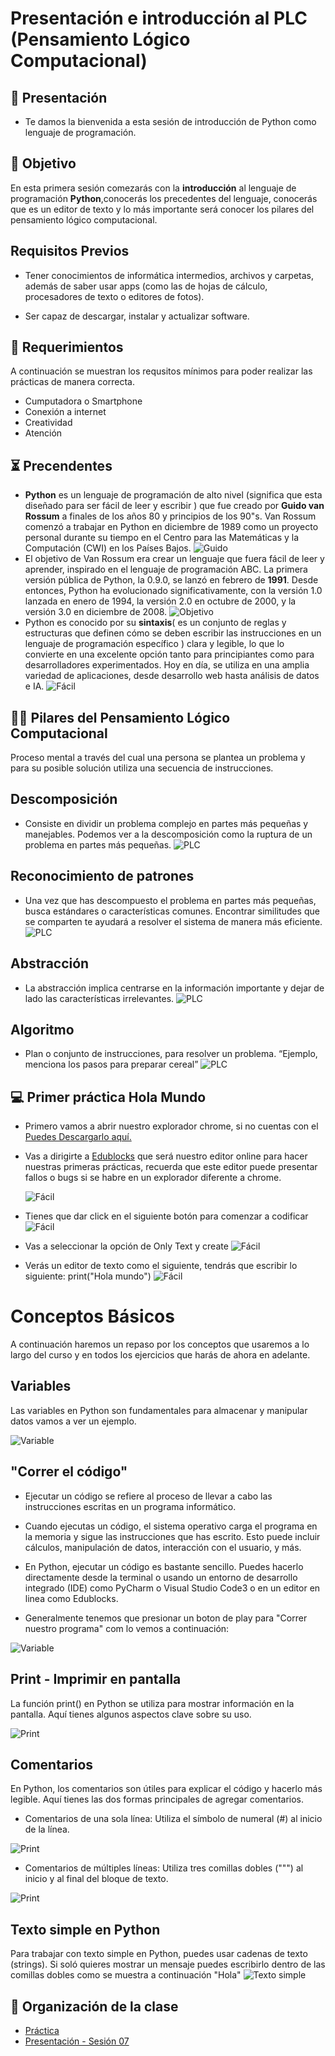 # Presentación e introducción al PLC (Pensamiento Lógico Computacional)

## 👋 Presentación
- Te damos la bienvenida a esta sesión de introducción de Python como lenguaje de programación.

## 🎯 Objetivo

En esta primera sesión comezarás con la **introducción** al lenguaje de programación **Python**,conocerás los precedentes del lenguaje, conocerás que es un editor de texto y lo más importante será conocer los pilares del pensamiento lógico computacional.

## Requisitos Previos

* Tener conocimientos de informática intermedios, archivos y carpetas, además de saber usar apps (como las de hojas de cálculo, procesadores de texto o editores de fotos).

* Ser capaz de descargar, instalar y actualizar software.


## 📮 Requerimientos
A continuación se muestran los requsitos mínimos para poder realizar las prácticas de manera correcta.<br>
<ul>
    <li> Cumputadora o Smartphone </li>
    <li> Conexión a internet</li>
    <li> Creatividad </li>
    <li> Atención </li>
</ul>

## ⏳ Precendentes

* **Python** es un lenguaje de programación de alto nivel (significa que esta diseñado para ser fácil de leer y escribir ) que fue creado por **Guido van Rossum** a finales de los años 80 y principios de los 90"s. Van Rossum comenzó a trabajar en Python en diciembre de 1989 como un proyecto personal durante su tiempo en el Centro para las Matemáticas y la Computación (CWI) en los Países Bajos.
![Guido](img/guido.png)
* El objetivo de Van Rossum era crear un lenguaje que fuera fácil de leer y aprender, inspirado en el lenguaje de programación ABC. La primera versión pública de Python, la 0.9.0, se lanzó en febrero de **1991**. Desde entonces, Python ha evolucionado significativamente, con la versión 1.0 lanzada en enero de 1994, la versión 2.0 en octubre de 2000, y la versión 3.0 en diciembre de 2008.
![Objetivo](img/01.png)
* Python es conocido por su **sintaxis**( es un conjunto de reglas y estructuras que definen cómo se deben escribir las instrucciones en un lenguaje de programación específico ) clara y legible, lo que lo convierte en una excelente opción tanto para principiantes como para desarrolladores experimentados. Hoy en día, se utiliza en una amplia variedad de aplicaciones, desde desarrollo web hasta análisis de datos e IA.
![Fácil](img/02.png)


## 👩‍💻 Pilares del Pensamiento Lógico Computacional


Proceso mental a través del cual una persona se plantea un problema 
y para su posible solución utiliza una secuencia de instrucciones.
## Descomposición
* Consiste en dividir un problema complejo en partes más pequeñas y manejables. 
Podemos ver a la descomposición como la ruptura de un problema en partes más pequeñas.
![PLC](img/descomposicion.png)
## Reconocimiento de patrones
* Una vez que has descompuesto el problema en partes más pequeñas, busca estándares o características comunes. Encontrar similitudes que se comparten te ayudará a resolver el sistema de manera más eficiente.
![PLC](img/reconocimiento-de-patrones.png)
## Abstracción
* La abstracción implica centrarse en la información importante y dejar de lado las características irrelevantes. 
![PLC](img/abstraccion.png)
## Algoritmo
* Plan o conjunto de instrucciones, para resolver un problema.
“Ejemplo, menciona los pasos para preparar cereal”
![PLC](img/algoritmo.png)
## 💻 Primer práctica Hola Mundo

* Primero vamos a abrir nuestro explorador chrome, si no cuentas con el <a href="https://www.google.com.mx/intl/es-419/chrome/?gad_source=1&gclid=Cj0KCQjwzby1BhCQARIsAJ_0t5N9F0tV5OBlWxzP785Q2fblTO_UyMzBYiJM26qwGTDhwThDHi1Y6bUaAl8yEALw_wcB">Puedes Descargarlo aquí.</a></p>

* Vas a dirigirte a <a href="https://www.google.com.mx/intl/es-419/chrome/?gad_source=1&gclid=Cj0KCQjwzby1BhCQARIsAJ_0t5N9F0tV5OBlWxzP785Q2fblTO_UyMzBYiJM26qwGTDhwThDHi1Y6bUaAl8yEALw_wcB">Edublocks</a> que será nuestro editor online para hacer nuestras primeras prácticas, recuerda que este editor puede presentar fallos o bugs si se habre en un explorador diferente a chrome.</p> 
![Fácil](img/Edublocks.png)

* Tienes que dar click en el siguiente botón para comenzar a codificar
![Fácil](img/selectpython.png)

* Vas a seleccionar la opción de Only Text y create
![Fácil](img/onlytext.png) 

* Verás un editor de texto como el siguiente, tendrás que escribir lo siguiente: print("Hola mundo")
![Fácil](img/editor.png) 

# Conceptos Básicos

A continuación haremos un repaso por los conceptos que usaremos a lo largo del curso y en todos los ejercicios que harás de ahora en adelante.

## Variables

Las variables en Python son fundamentales para almacenar y manipular datos vamos a ver un ejemplo.

![Variable](img/variable.png) 

## "Correr el código"

* Ejecutar un código se refiere al proceso de llevar a cabo las instrucciones escritas en un programa informático.

* Cuando ejecutas un código, el sistema operativo carga el programa en la memoria y sigue las instrucciones que has escrito. Esto puede incluir cálculos, manipulación de datos, interacción con el usuario, y más.

* En Python, ejecutar un código es bastante sencillo. Puedes hacerlo directamente desde la terminal o usando un entorno de desarrollo integrado (IDE) como PyCharm o Visual Studio Code3 o en un editor en linea como Edublocks.

* Generalmente tenemos que presionar un boton de play para "Correr nuestro programa" com lo vemos a continuación:

![Variable](img/correr-programa.png) 


## Print - Imprimir en pantalla

La función print() en Python se utiliza para mostrar información en la pantalla. Aquí tienes algunos aspectos clave sobre su uso.

![Print](img/print.png) 

## Comentarios

En Python, los comentarios son útiles para explicar el código y hacerlo más legible. Aquí tienes las dos formas principales de agregar comentarios.

* Comentarios de una sola línea: Utiliza el símbolo de numeral (#) al inicio de la línea.

![Print](img/comentario.png) 

* Comentarios de múltiples líneas: Utiliza tres comillas dobles (""") al inicio y al final del bloque de texto.

![Print](img/comentario-multiple.png) 


## Texto simple en Python

Para trabajar con texto simple en Python, puedes usar cadenas de texto (strings). Si soló quieres mostrar un mensaje puedes escribirlo dentro de las comillas dobles como se muestra a continuación "Hola"
![Texto simple](img/texto-simple.png) 


## 📝 Organización de la clase

- [Práctica](practica/README.md)
- [Presentación - Sesión 07](presentacion/Sesion-07.pptx)